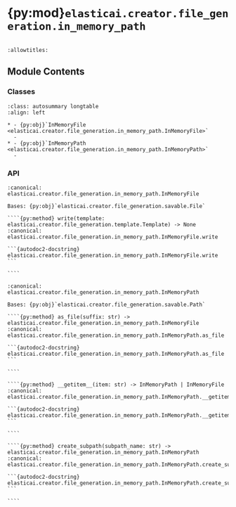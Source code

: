 # {py:mod}`elasticai.creator.file_generation.in_memory_path`

```{py:module} elasticai.creator.file_generation.in_memory_path
```

```{autodoc2-docstring} elasticai.creator.file_generation.in_memory_path
:allowtitles:
```

## Module Contents

### Classes

````{list-table}
:class: autosummary longtable
:align: left

* - {py:obj}`InMemoryFile <elasticai.creator.file_generation.in_memory_path.InMemoryFile>`
  -
* - {py:obj}`InMemoryPath <elasticai.creator.file_generation.in_memory_path.InMemoryPath>`
  -
````

### API

`````{py:class} InMemoryFile(name: str)
:canonical: elasticai.creator.file_generation.in_memory_path.InMemoryFile

Bases: {py:obj}`elasticai.creator.file_generation.savable.File`

````{py:method} write(template: elasticai.creator.file_generation.template.Template) -> None
:canonical: elasticai.creator.file_generation.in_memory_path.InMemoryFile.write

```{autodoc2-docstring} elasticai.creator.file_generation.in_memory_path.InMemoryFile.write
```

````

`````

`````{py:class} InMemoryPath(name: str, parent: typing.Optional[elasticai.creator.file_generation.in_memory_path.InMemoryPath])
:canonical: elasticai.creator.file_generation.in_memory_path.InMemoryPath

Bases: {py:obj}`elasticai.creator.file_generation.savable.Path`

````{py:method} as_file(suffix: str) -> elasticai.creator.file_generation.in_memory_path.InMemoryFile
:canonical: elasticai.creator.file_generation.in_memory_path.InMemoryPath.as_file

```{autodoc2-docstring} elasticai.creator.file_generation.in_memory_path.InMemoryPath.as_file
```

````

````{py:method} __getitem__(item: str) -> InMemoryPath | InMemoryFile
:canonical: elasticai.creator.file_generation.in_memory_path.InMemoryPath.__getitem__

```{autodoc2-docstring} elasticai.creator.file_generation.in_memory_path.InMemoryPath.__getitem__
```

````

````{py:method} create_subpath(subpath_name: str) -> elasticai.creator.file_generation.in_memory_path.InMemoryPath
:canonical: elasticai.creator.file_generation.in_memory_path.InMemoryPath.create_subpath

```{autodoc2-docstring} elasticai.creator.file_generation.in_memory_path.InMemoryPath.create_subpath
```

````

`````
